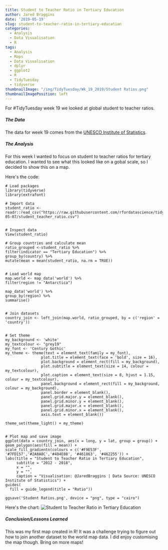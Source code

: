 ```yaml
---
title: Student to Teacher Ratio in Tertiary Education
author: Jared Braggins
date: '2019-05-19'
slug: student-to-teacher-ratio-in-tertiary-education
categories:
  - Analysis
  - Data Visualisation
  - R
tags:
  - Analysis
  - Maps
  - Data Visualisation
  - dplyr
  - ggplot2
  - R
  - TidyTuesday
  - tidyverse
thumbnailImage: "/img/TidyTuesday/Wk_19_2019/Student Ratios.png"
thumbnailImagePosition: left
---
```


For #TidyTuesday week 19 we looked at global student to teacher ratios.

##### The Data
The data for week 19 comes from the [UNESCO Institute of Statistics](http://data.uis.unesco.org/index.aspx?queryid=180).

##### The Analysis
For this week I wanted to focus on student to teacher ratios for tertiary education. I wanted to see what this looked like on a gobal scale, so I decided to show this on a map.

Here's the code:
  ```
  # Load packages
library(tidyverse)
library(extrafont)

# Import data
student_ratio <- readr::read_csv("https://raw.githubusercontent.com/rfordatascience/tidytuesday/master/data/2019/2019-05-07/student_teacher_ratio.csv")


# Inspect data
View(student_ratio)

# Group countries and calculate mean
ratio_grouped <-student_ratio %>%
  filter(indicator == "Tertiary Education") %>% 
  group_by(country) %>%
  mutate(mean = mean(student_ratio, na.rm = TRUE))


# Load world map
map.world <- map_data('world') %>% 
  filter(region != "Antarctica")

map_data('world') %>%
  group_by(region) %>%
  summarise()


# Join datasets
country_join <- left_join(map.world, ratio_grouped, by = c('region' = 'country'))


# Set theme
my_background <- 'white'
my_textcolour <- "grey19"
my_font <- 'Century Gothic'
my_theme <- theme(text = element_text(family = my_font),
                  plot.title = element_text(face = 'bold', size = 16),
                  plot.background = element_rect(fill = my_background),
                  plot.subtitle = element_text(size = 14, colour = my_textcolour),
                  plot.caption = element_text(size = 8, hjust = 1.15, colour = my_textcolour),
                  panel.background = element_rect(fill = my_background, colour = my_background),
                  panel.border = element_blank(),
                  panel.grid.major.y = element_blank(),
                  panel.grid.minor.y = element_blank(),
                  panel.grid.major.x = element_blank(),
                  panel.grid.minor.x = element_blank(),
                  axis.text = element_blank())

theme_set(theme_light() + my_theme)


# Plot map and save image
ggplot(data = country_join, aes(x = long, y = lat, group = group)) +
  geom_polygon(aes(fill = mean)) +
  scale_fill_gradientn(colours = c('#F9E53F', '#7FD157','#2A8A8C','#404E88', '#461863', '#462255')) +
  labs(title = "Student to Teacher Ratio in Tertiary Education",
       subtitle = "2012 - 2018",
       x = "",
       y = "",
       caption = "Visualisation: @JaredBraggins | Data Source: UNESCO Institute of Statistics") +
  guides(
    fill = guide_legend(title = "Ratio"))

ggsave('Student Ratios.png', device = "png", type = "cairo")

  ```
  
Here's the chart:
<img src="/img/TidyTuesday/Wk_19_2019/Student Ratios.png" title="Student to Teacher Ratio in Tertiary Education"/>

##### Conclusion/Lessons Learned
This was my first map created in R! It was a challenge trying to figure out how to join another dataset to the world map data. I did enjoy customising the map though. Bring on more maps!